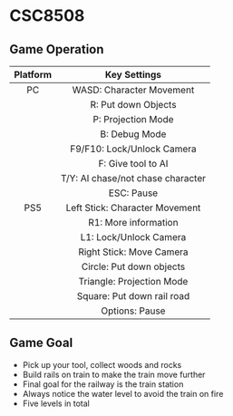 # CSC8508 
## Game Operation
|  Platform   | Key Settings  |
|  :----:  | :----:  |
| PC  | WASD: Character Movement|
|   | R: Put down Objects|
|   |P: Projection Mode|
|   |B: Debug Mode|
|   |F9/F10: Lock/Unlock Camera|
|   |F: Give tool to AI|
|   |T/Y: AI chase/not chase character|
|   |ESC: Pause|
| PS5  | Left Stick: Character Movement|
|   |R1: More information|
|   |L1: Lock/Unlock Camera|
|   |Right Stick: Move Camera|
|   |Circle: Put down objects|
|   |Triangle: Projection Mode|
|   |Square: Put down rail road|
|   |Options: Pause|
## Game Goal
* Pick up your tool, collect woods and rocks
* Build rails on train to make the train move further
* Final goal for the railway is the train station
* Always notice the water level to avoid the train on fire
* Five levels in total